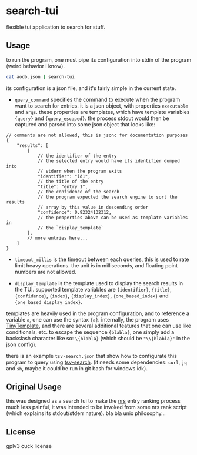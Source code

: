 # search-tui

flexible tui application to search for stuff.

## Usage

to run the program, one must pipe its configuration into stdin of
the program (weird behavior i know).

```bash
cat aodb.json | search-tui
```

its configuration is a json file, and it's fairly simple in the
current state.

- `query_command` specifies the command to execute when the program
want to search for entries. it is a json object, with properties
`executable` and `args`. these properties are templates, which have
template variables `{query}` and `{query_escaped}`. the process stdout
would then be captured and parsed into some json object that looks like:

```jsonc
// comments are not allowed, this is jsonc for documentation purposes
{
    "results": [
        {
            // the identifier of the entry
            // the selected entry would have its identifier dumped into
            // stderr when the program exits
            "identifier": "id1",
            // the title of the entry
            "title": "entry 1",
            // the confidence of the search
            // the program expected the search engine to sort the results
            // array by this value in descending order
            "confidence": 0.92324132312,
            // the properties above can be used as template variables in
            // the `display_template`
        },
        // more entries here...
    ]
}
```

- `timeout_millis` is the timeout between each queries, this is used to
rate limit heavy operations. the unit is in milliseconds, and floating
point numbers are not allowed.

- `display_template` is the template used to display the search results
in the TUI. supported template variables are `{identifier}`, `{title}`,
`{confidence}`, `{index}`, `{display_index}`, `{one_based_index}` and
`{one_based_display_index}`.

templates are heavily used in the program configuration, and to reference
a variable `a`, one can use the syntax `{a}`. internally, the program uses
[TinyTemplate](https://github.com/bheisler/TinyTemplate), and there are
several additional features that one can use like conditionals, etc. to
escape the sequence `{blabla}`, one simply add a backslash character like
so: `\{blabla}` (which should be `"\\{blabla}"` in the json config).

there is an example `tsv-search.json` that show how to configurate this
program to query using [tsv-search](https://github.com/ngoduyanh/tsv-search).
(it needs some dependencies: `curl`, `jq` and `sh`, maybe it could be run
in git bash for windows idk).

## Original Usage

this was designed as a search tui to make the
[nrs](https://github.com/ngoduyanh/nrs-impl) entry ranking process much less
painful, it was intended to be invoked from some nrs rank script (which 
explains its stdout/stderr nature). bla bla unix philosophy...

## License

gplv3 cuck license
